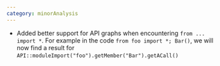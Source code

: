 ```yaml
---
category: minorAnalysis
---
```

* Added better support for API graphs when encountering `from ... import *`. For example in the code `from foo import *; Bar()`, we will now find a result for `API::moduleImport("foo").getMember("Bar").getACall()`
